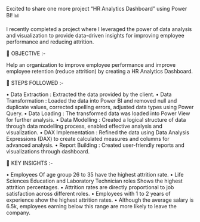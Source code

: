 Excited to share one more project “HR Analytics Dashboard” using Power BI! 📊

I recently completed a project where I leveraged the power of data analysis and visualization to provide data-driven insights for improving employee performance and reducing attrition. 

🔸 OBJECTIVE :-

Help an organization to improve employee performance and improve employee retention (reduce attrition) by creating a HR Analytics Dashboard.

🔸 STEPS FOLLOWED :-

•	Data Extraction : Extracted the data provided by the client.
•	Data Transformation : Loaded the data into Power BI and removed null and duplicate values, corrected spelling errors, adjusted data types using Power Query.
•	Data Loading : The transformed data was loaded into Power View for further analysis.
•	Data Modelling : Created a logical structure of data through data modelling process, enabled effective analysis and visualization.
•	DAX Implementation : Refined the data using Data Analysis Expressions (DAX) to create calculated measures and columns for advanced analysis.
•	Report Building : Created user-friendly reports and visualizations through dashboard.

🔸 KEY INSIGHTS :-

•	Employees Of age group 26 to 35 have the highest attrition rate.
•	Life Sciences Education and Laboratory Technician roles Shows the highest attrition percentages.
•	Attrition rates are directly proportional to job satisfaction across different roles.
•	Employees with 1 to 2 years of experience show the highest attrition rates.
•	Although the average salary is 6.5k, employees earning below this range are more likely to leave the company.
